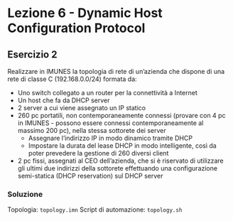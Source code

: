 # Lezione 6 - Dynamic Host Configuration Protocol
## Esercizio 2 
Realizzare in IMUNES la topologia di rete di un’azienda che dispone di una rete di classe C (192.168.0.0/24) formata da:
- Uno switch collegato a un router per la connettività a Internet
- Un host che fa da DHCP server
- 2 server a cui viene assegnato un IP statico
- 260 pc portatili, non contemporaneamente connessi (provare con 4 pc in IMUNES - possono essere connessi contemporaneamente al massimo 200 pc), nella stessa sottorete dei server
	- Assegnare l’indirizzo IP in modo dinamico tramite DHCP
	- Impostare la durata del lease DHCP in modo intelligente, così da poter prevedere la gestione di 260 diversi client
- 2 pc fissi, assegnati al CEO dell’azienda, che si è riservato di utilizzare gli ultimi due indirizzi della sottorete effettuando una configurazione semi-statica (DHCP reservation) sul DHCP server

### Soluzione
Topologia: `topology.imn`
Script di automazione: `topology.sh`
